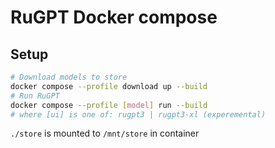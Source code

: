# RuGPT Docker compose

## Setup

```sh
# Download models to store
docker compose --profile download up --build
# Run RuGPT
docker compose --profile [model] run --build
# where [ui] is one of: rugpt3 | rugpt3-xl (experemental)
```
`./store` is mounted to `/mnt/store` in container
